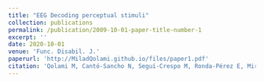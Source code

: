 ```yaml
---
title: "EEG Decoding perceptual stimuli"
collection: publications
permalink: /publication/2009-10-01-paper-title-number-1
excerpt: ''
date: 2020-10-01
venue: 'Func. Disabil. J.'
paperurl: 'http://MiladQolami.github.io/files/paper1.pdf'
citation: 'Qolami M, Cantó-Sancho N, Seguí-Crespo M, Ronda-Pérez E, Mirzajani A, Taghizade G. Prevalence of Computer Vision Syndrome Among Iranian Medical University Employees and Graduate Students in their Occupational Environment. Func Disabil J. 2020; 3 (1) :151-160'
---
```

